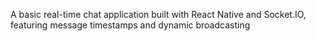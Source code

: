A basic real-time chat application built with React Native and Socket.IO, featuring message timestamps and dynamic broadcasting
